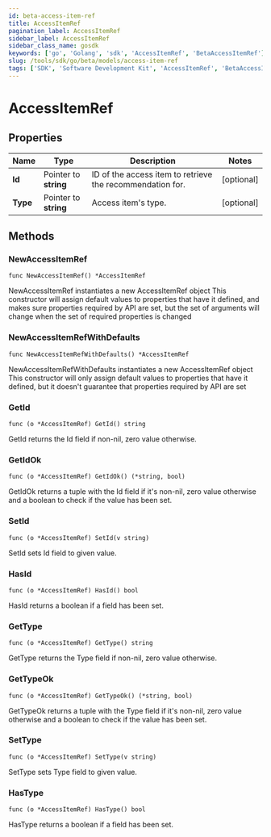 ```yaml
---
id: beta-access-item-ref
title: AccessItemRef
pagination_label: AccessItemRef
sidebar_label: AccessItemRef
sidebar_class_name: gosdk
keywords: ['go', 'Golang', 'sdk', 'AccessItemRef', 'BetaAccessItemRef'] 
slug: /tools/sdk/go/beta/models/access-item-ref
tags: ['SDK', 'Software Development Kit', 'AccessItemRef', 'BetaAccessItemRef']
---
```


# AccessItemRef

## Properties

Name | Type | Description | Notes
------------ | ------------- | ------------- | -------------
**Id** | Pointer to **string** | ID of the access item to retrieve the recommendation for. | [optional] 
**Type** | Pointer to **string** | Access item&#39;s type. | [optional] 

## Methods

### NewAccessItemRef

`func NewAccessItemRef() *AccessItemRef`

NewAccessItemRef instantiates a new AccessItemRef object
This constructor will assign default values to properties that have it defined,
and makes sure properties required by API are set, but the set of arguments
will change when the set of required properties is changed

### NewAccessItemRefWithDefaults

`func NewAccessItemRefWithDefaults() *AccessItemRef`

NewAccessItemRefWithDefaults instantiates a new AccessItemRef object
This constructor will only assign default values to properties that have it defined,
but it doesn't guarantee that properties required by API are set

### GetId

`func (o *AccessItemRef) GetId() string`

GetId returns the Id field if non-nil, zero value otherwise.

### GetIdOk

`func (o *AccessItemRef) GetIdOk() (*string, bool)`

GetIdOk returns a tuple with the Id field if it's non-nil, zero value otherwise
and a boolean to check if the value has been set.

### SetId

`func (o *AccessItemRef) SetId(v string)`

SetId sets Id field to given value.

### HasId

`func (o *AccessItemRef) HasId() bool`

HasId returns a boolean if a field has been set.

### GetType

`func (o *AccessItemRef) GetType() string`

GetType returns the Type field if non-nil, zero value otherwise.

### GetTypeOk

`func (o *AccessItemRef) GetTypeOk() (*string, bool)`

GetTypeOk returns a tuple with the Type field if it's non-nil, zero value otherwise
and a boolean to check if the value has been set.

### SetType

`func (o *AccessItemRef) SetType(v string)`

SetType sets Type field to given value.

### HasType

`func (o *AccessItemRef) HasType() bool`

HasType returns a boolean if a field has been set.


